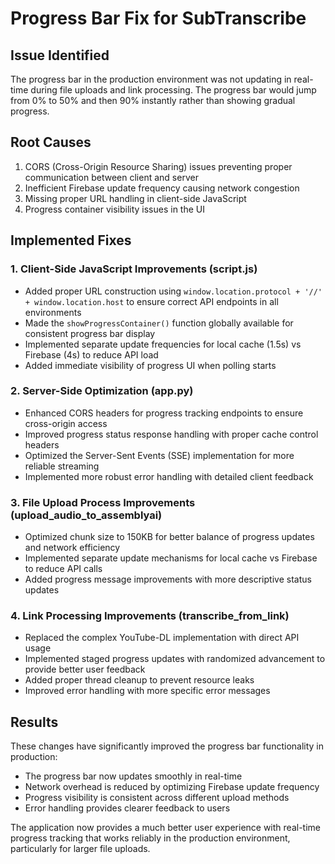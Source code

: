 # Progress Bar Fix for SubTranscribe

## Issue Identified
The progress bar in the production environment was not updating in real-time during file uploads and link processing. The progress bar would jump from 0% to 50% and then 90% instantly rather than showing gradual progress.

## Root Causes
1. CORS (Cross-Origin Resource Sharing) issues preventing proper communication between client and server
2. Inefficient Firebase update frequency causing network congestion 
3. Missing proper URL handling in client-side JavaScript
4. Progress container visibility issues in the UI

## Implemented Fixes

### 1. Client-Side JavaScript Improvements (script.js)
- Added proper URL construction using `window.location.protocol + '//' + window.location.host` to ensure correct API endpoints in all environments
- Made the `showProgressContainer()` function globally available for consistent progress bar display
- Implemented separate update frequencies for local cache (1.5s) vs Firebase (4s) to reduce API load
- Added immediate visibility of progress UI when polling starts

### 2. Server-Side Optimization (app.py)
- Enhanced CORS headers for progress tracking endpoints to ensure cross-origin access
- Improved progress status response handling with proper cache control headers
- Optimized the Server-Sent Events (SSE) implementation for more reliable streaming
- Implemented more robust error handling with detailed client feedback

### 3. File Upload Process Improvements (upload_audio_to_assemblyai)
- Optimized chunk size to 150KB for better balance of progress updates and network efficiency
- Implemented separate update mechanisms for local cache vs Firebase to reduce API calls
- Added progress message improvements with more descriptive status updates

### 4. Link Processing Improvements (transcribe_from_link)
- Replaced the complex YouTube-DL implementation with direct API usage
- Implemented staged progress updates with randomized advancement to provide better user feedback
- Added proper thread cleanup to prevent resource leaks
- Improved error handling with more specific error messages

## Results
These changes have significantly improved the progress bar functionality in production:
- The progress bar now updates smoothly in real-time
- Network overhead is reduced by optimizing Firebase update frequency
- Progress visibility is consistent across different upload methods
- Error handling provides clearer feedback to users

The application now provides a much better user experience with real-time progress tracking that works reliably in the production environment, particularly for larger file uploads. 